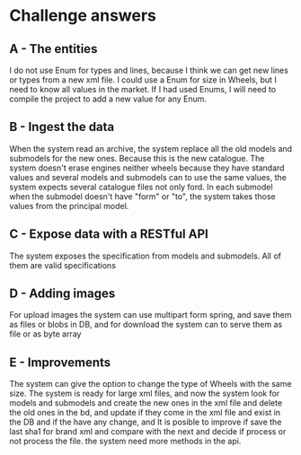 # Challenge answers

## A - The entities
I do not use Enum for types and lines, because I think we can get new lines or types from a new xml file.
I could use a Enum for size in Wheels, but I need to know all values in the market.
If I had used Enums, I will need to compile the project to add a new value for any Enum.
## B - Ingest the data
When the system read an archive, the system replace all the old models and submodels for the new ones. Because this is the new catalogue.
The system doesn't erase engines neither wheels because they have standard values and several models and submodels can to use the same values, the system expects several catalogue files not only ford.
In each submodel when the submodel doesn't have "form" or "to", the system takes those values from the principal model.
## C - Expose data with a RESTful API
The system exposes the specification from models and submodels. All of them are valid specifications
## D - Adding images
For upload images the system can use multipart form spring, and save them as files or blobs in DB, and for download the system can to serve them as file or as byte array
## E - Improvements
The system can give the option to change the type of Wheels with the same size.
The system is ready for large xml files, and now the system look for models and submodels and create the new ones in the xml file and delete the old ones in the bd, and update if they come in the xml file and exist in the DB and if the have any change, and It is posible to improve if save the last sha1 for brand xml and compare with the next and decide if process or not process the file.
the system need more methods in the api.